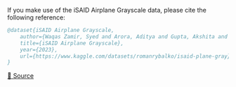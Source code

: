 If you make use of the iSAID Airplane Grayscale data, please cite the following reference:

``` bibtex 
@dataset{iSAID Airplane Grayscale,
	author={Waqas Zamir, Syed and Arora, Aditya and Gupta, Akshita and Khan, Salman and Sun, Guolei and Shahbaz Khan, Fahad and Zhu, Fan and Shao, Ling and Xia, Gui-Song and Bai, Xiang and Roman Rybalko},
	title={iSAID Airplane Grayscale},
	year={2023},
	url={https://www.kaggle.com/datasets/romanrybalko/isaid-plane-gray}
}
```

[🔗 Source](https://www.kaggle.com/datasets/romanrybalko/isaid-plane-gray)